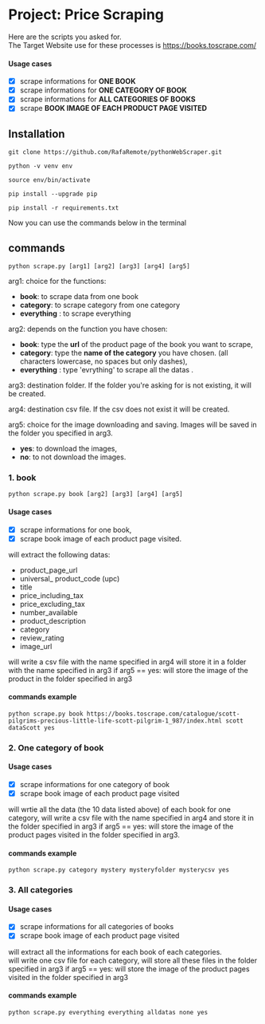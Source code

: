 # Project: Price Scraping

Here are the scripts you asked for.  
The Target Website use for these processes is https://books.toscrape.com/
  
#### Usage cases

- [x] scrape informations for __ONE BOOK__
- [x] scrape informations for __ONE CATEGORY OF BOOK__
- [x] scrape informations for __ALL CATEGORIES OF BOOKS__
- [x] scrape __BOOK IMAGE OF EACH PRODUCT PAGE VISITED__
  
## Installation

```
git clone https://github.com/RafaRemote/pythonWebScraper.git
```
```
python -v venv env
```
```
source env/bin/activate
```
```
pip install --upgrade pip
```
```
pip install -r requirements.txt
```

Now you can use the commands below in the terminal

## commands 
```
python scrape.py [arg1] [arg2] [arg3] [arg4] [arg5]
```

arg1: choice for the functions:

- __book__: to scrape data from one book
- __category__: to scrape category from one category
- __everything__ : to scrape everything

arg2: depends on the function you have chosen:
- __book__: type the __url__ of the product page of the book you want to scrape,
- __category__: type the __name of the category__ you have chosen. (all characters lowercase, no spaces but only dashes),
- __everything__ : type 'evrything' to scrape all the datas .

arg3: destination folder. If the folder you're asking for is not existing, it will be created.

arg4: destination csv file. If the csv does not exist it will be created.

arg5: choice for the image downloading and saving. Images will be saved in the folder you specified in arg3.

- __yes__: to download the images,
- __no__: to not download the images.

### 1. book
```
python scrape.py book [arg2] [arg3] [arg4] [arg5]
```

#### Usage cases
- [x] scrape informations for one book,
- [x] scrape book image of each product page visited.

will extract the following datas:

* product_page_url
* universal_ product_code (upc)
* title
* price_including_tax
* price_excluding_tax
* number_available
* product_description
* category
* review_rating
* image_url

will write a csv file with the name specified in arg4
will store it in a folder with the name specified in arg3
if arg5 == yes: will store the image of the product in the folder specified in arg3
  
#### commands example

```
python scrape.py book https://books.toscrape.com/catalogue/scott-pilgrims-precious-little-life-scott-pilgrim-1_987/index.html scott dataScott yes
```

### 2. One category of book
#### Usage cases
- [x] scrape informations for one category of book
- [x] scrape book image of each product page visited

will wrtie all the data (the 10 data listed above) of each book for one category, 
will write a csv file with the name specified in arg4 and store it in the folder specified in arg3 
if arg5 == yes: will store the image of the product pages visited in the folder specified in arg3.

#### commands example

```
python scrape.py category mystery mysteryfolder mysterycsv yes
```

### 3. All categories
#### Usage cases
- [x] scrape informations for all categories of books
- [x] scrape book image of each product page visited

will extract all the informations for each book of each categories.  
will write one csv file for each category, 
will store all these files in the folder specified in arg3
if arg5 == yes: will store the image of the product pages visited in the folder specified in arg3

#### commands example

```
python scrape.py everything everything alldatas none yes
```
